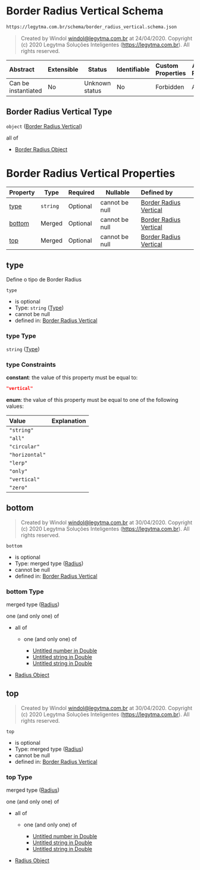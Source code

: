 # Border Radius Vertical Schema

```txt
https://legytma.com.br/schema/border_radius_vertical.schema.json
```




> Created by Windol [windol@legytma.com.br](mailto:windol@legytma.com.br) at 24/04/2020.
> Copyright (c) 2020 Legytma Soluções Inteligentes (<https://legytma.com.br>). All rights reserved.
>

| Abstract            | Extensible | Status         | Identifiable | Custom Properties | Additional Properties | Access Restrictions | Defined In                                                                                                |
| :------------------ | ---------- | -------------- | ------------ | :---------------- | --------------------- | ------------------- | --------------------------------------------------------------------------------------------------------- |
| Can be instantiated | No         | Unknown status | No           | Forbidden         | Allowed               | none                | [border_radius_vertical.schema.json](../schema/border_radius_vertical.schema.json) |

## Border Radius Vertical Type

`object` ([Border Radius Vertical](border_radius_vertical.md))

all of

-   [Border Radius Object](border_radius-oneof-border-radius-object.md)

# Border Radius Vertical Properties

| Property          | Type     | Required | Nullable       | Defined by                                                                                                                                                    |
| :---------------- | -------- | -------- | -------------- | :------------------------------------------------------------------------------------------------------------------------------------------------------------ |
| [type](#type)     | `string` | Optional | cannot be null | [Border Radius Vertical](border_radius_geometry-definitions-type.md) |
| [bottom](#bottom) | Merged   | Optional | cannot be null | [Border Radius Vertical](border_radius_all-properties-radius.md)                   |
| [top](#top)       | Merged   | Optional | cannot be null | [Border Radius Vertical](border_radius_all-properties-radius.md)                      |

## type

Define o tipo de Border Radius


`type`

-   is optional
-   Type: `string` ([Type](border_radius_geometry-definitions-type.md))
-   cannot be null
-   defined in: [Border Radius Vertical](border_radius_geometry-definitions-type.md)

### type Type

`string` ([Type](border_radius_geometry-definitions-type.md))

### type Constraints

**constant**: the value of this property must be equal to:

```json
"vertical"
```

**enum**: the value of this property must be equal to one of the following values:

| Value          | Explanation |
| :------------- | ----------- |
| `"string"`     |             |
| `"all"`        |             |
| `"circular"`   |             |
| `"horizontal"` |             |
| `"lerp"`       |             |
| `"only"`       |             |
| `"vertical"`   |             |
| `"zero"`       |             |

## bottom




> Created by Windol [windol@legytma.com.br](mailto:windol@legytma.com.br) at 30/04/2020.
> Copyright (c) 2020 Legytma Soluções Inteligentes (<https://legytma.com.br>). All rights reserved.
>

`bottom`

-   is optional
-   Type: merged type ([Radius](border_radius_all-properties-radius.md))
-   cannot be null
-   defined in: [Border Radius Vertical](border_radius_all-properties-radius.md)

### bottom Type

merged type ([Radius](border_radius_all-properties-radius.md))

one (and only one) of

-   all of

    -   one (and only one) of

        -   [Untitled number in Double](double-oneof-0.md)
        -   [Untitled string in Double](double-oneof-1.md)
        -   [Untitled string in Double](double-oneof-2.md)
-   [Radius Object](radius-oneof-radius-object.md)

## top




> Created by Windol [windol@legytma.com.br](mailto:windol@legytma.com.br) at 30/04/2020.
> Copyright (c) 2020 Legytma Soluções Inteligentes (<https://legytma.com.br>). All rights reserved.
>

`top`

-   is optional
-   Type: merged type ([Radius](border_radius_all-properties-radius.md))
-   cannot be null
-   defined in: [Border Radius Vertical](border_radius_all-properties-radius.md)

### top Type

merged type ([Radius](border_radius_all-properties-radius.md))

one (and only one) of

-   all of

    -   one (and only one) of

        -   [Untitled number in Double](double-oneof-0.md)
        -   [Untitled string in Double](double-oneof-1.md)
        -   [Untitled string in Double](double-oneof-2.md)
-   [Radius Object](radius-oneof-radius-object.md)
